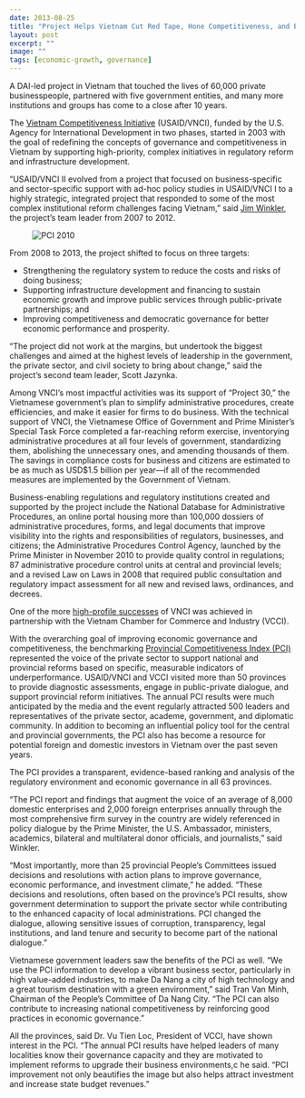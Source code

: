 ```yaml
---
date: 2013-08-25
title: "Project Helps Vietnam Cut Red Tape, Hone Competitiveness, and Boost Economic Growth"
layout: post
excerpt: ""
image: ""
tags: [economic-growth, governance]
---
```

<p>A DAI-led project in Vietnam that touched the lives of 60,000 private businesspeople, partnered with five government entities, and many more institutions and groups has come to a close after 10 years.</p><p>The <a href="http://dai.com/our-work/projects/vietnam%E2%80%94competitiveness-initiative-vnci">Vietnam Competitiveness Initiative</a> (USAID/VNCI), funded by the U.S. Agency for International Development in two phases, started in 2003 with the goal of redefining the concepts of governance and competitiveness in Vietnam by supporting high-priority, complex initiatives in regulatory reform and infrastructure development.</p><p>“USAID/VNCI II evolved from a project that focused on business-specific and sector-specific support with ad-hoc policy studies in USAID/VNCI I to a highly strategic, integrated project that responded to some of the most complex institutional reform challenges facing Vietnam,” said <a href="http://dai.com/who-we-are/leadership/jim-winkler">Jim Winkler</a>, the project’s team leader from 2007 to 2012.</p><figure class="kg-card kg-image-card"><img src="https://c1.staticflickr.com/8/7380/9034197295_077e1c72cb_z.jpg" class="kg-image" alt="PCI 2010" loading="lazy"></figure><p>From 2008 to 2013, the project shifted to focus on three targets:</p><ul><li>Strengthening the regulatory system to reduce the costs and risks of doing business;</li><li>Supporting infrastructure development and financing to sustain economic growth and improve public services through public-private partnerships; and</li><li>Improving competitiveness and democratic governance for better economic performance and prosperity.</li></ul><p>“The project did not work at the margins, but undertook the biggest challenges and aimed at the highest levels of leadership in the government, the private sector, and civil society to bring about change,” said the project’s second team leader, Scott Jazynka.</p><p>Among VNCI’s most impactful activities was its support of “Project 30,” the Vietnamese government’s plan to simplify administrative procedures, create efficiencies, and make it easier for firms to do business. With the technical support of VNCI, the Vietnamese Office of Government and Prime Minister’s Special Task Force completed a far-reaching reform exercise, inventorying administrative procedures at all four levels of government, standardizing them, abolishing the unnecessary ones, and amending thousands of them. The savings in compliance costs for business and citizens are estimated to be as much as USD$1.5 billion per year—if all of the recommended measures are implemented by the Government of Vietnam.</p><p>Business-enabling regulations and regulatory institutions created and supported by the project include the National Database for Administrative Procedures, an online portal housing more than 100,000 dossiers of administrative procedures, forms, and legal documents that improve visibility into the rights and responsibilities of regulators, businesses, and citizens; the Administrative Procedures Control Agency, launched by the Prime Minister in November 2010 to provide quality control in regulations; 87 administrative procedure control units at central and provincial levels; and a revised Law on Laws in 2008 that required public consultation and regulatory impact assessment for all new and revised laws, ordinances, and decrees.</p><p>One of the more <a href="http://dai.com/news-publications/news/vietnam-cited-world-bank-reforms-its-business-environment">high-profile successes</a> of VNCI was achieved in partnership with the Vietnam Chamber for Commerce and Industry (VCCI).</p><p>With the overarching goal of improving economic governance and competitiveness, the benchmarking <a href="http://dai.com/news-publications/news/eighth-provincial-competitiveness-index-gains-wide-support-vietnam">Provincial Competitiveness Index (PCI)</a> represented the voice of the private sector to support national and provincial reforms based on specific, measurable indicators of underperformance. USAID/VNCI and VCCI visited more than 50 provinces to provide diagnostic assessments, engage in public-private dialogue, and support provincial reform initiatives. The annual PCI results were much anticipated by the media and the event regularly attracted 500 leaders and representatives of the private sector, academe, government, and diplomatic community. In addition to becoming an influential policy tool for the central and provincial governments, the PCI also has become a resource for potential foreign and domestic investors in Vietnam over the past seven years.</p><p>The PCI provides a transparent, evidence-based ranking and analysis of the regulatory environment and economic governance in all 63 provinces.</p><p>“The PCI report and findings that augment the voice of an average of 8,000 domestic enterprises and 2,000 foreign enterprises annually through the most comprehensive firm survey in the country are widely referenced in policy dialogue by the Prime Minister, the U.S. Ambassador, ministers, academics, bilateral and multilateral donor officials, and journalists,” said Winkler.</p><p>“Most importantly, more than 25 provincial People’s Committees issued decisions and resolutions with action plans to improve governance, economic performance, and investment climate,” he added. “These decisions and resolutions, often based on the province’s PCI results, show government determination to support the private sector while contributing to the enhanced capacity of local administrations. PCI changed the dialogue, allowing sensitive issues of corruption, transparency, legal institutions, and land tenure and security to become part of the national dialogue.”</p><p>Vietnamese government leaders saw the benefits of the PCI as well. “We use the PCI information to develop a vibrant business sector, particularly in high value-added industries, to make Da Nang a city of high technology and a great tourism destination with a green environment,” said Tran Van Minh, Chairman of the People’s Committee of Da Nang City. “The PCI can also contribute to increasing national competitiveness by reinforcing good practices in economic governance.”</p><p>All the provinces, said Dr. Vu Tien Loc, President of VCCI, have shown interest in the PCI. “The annual PCI results have helped leaders of many localities know their governance capacity and they are motivated to implement reforms to upgrade their business environments,c he said. “PCI improvement not only beautifies the image but also helps attract investment and increase state budget revenues.”</p>
  